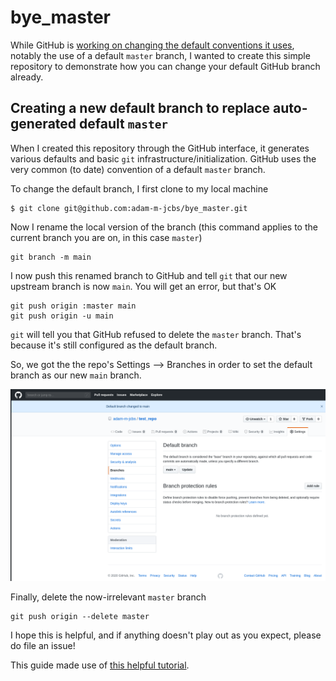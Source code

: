 # bye_master
While GitHub is [working on changing the default conventions it
uses](https://www.cnet.com/news/microsofts-github-is-removing-coding-terms-like-master-and-slave/),
notably the use of a default `master` branch, I wanted to create this simple
repository to demonstrate how you can change your default GitHub branch already.

## Creating a new default branch to replace auto-generated default `master` 

When I created this repository through the GitHub interface, it generates
various defaults and basic `git` infrastructure/initialization.  GitHub uses the
very common (to date) convention of a default `master` branch.

To change the default branch, I first clone to my local machine
```
$ git clone git@github.com:adam-m-jcbs/bye_master.git
```

Now I rename the local version of the branch (this command applies to the
current branch you are on, in this case `master`)
```
git branch -m main
```

I now push this renamed branch to GitHub and tell `git` that our new upstream
branch is now `main`.  You will get an error, but that's OK
```
git push origin :master main
git push origin -u main
```

`git` will tell you that GitHub refused to delete the `master` branch.  That's
because it's still configured as the default branch.

So, we got the the repo's Settings --> Branches in order to set the default
branch as our new `main` branch.

![GitHub Branch Settings](/images/Screenshot_GitHubDefaultBranchSetting.png)

Finally, delete the now-irrelevant `master` branch
```
git push origin --delete master
```

I hope this is helpful, and if anything doesn't play out as you expect, please do file an issue!

This guide made use of [this helpful
tutorial](https://www.hostinger.com/tutorials/how-to-rename-a-git-branch/).
